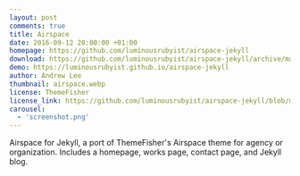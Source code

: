 ```yaml
---
layout: post
comments: true
title: Airspace
date: 2016-09-12 20:00:00 +01:00
homepage: https://github.com/luminousrubyist/airspace-jekyll
download: https://github.com/luminousrubyist/airspace-jekyll/archive/master.zip
demo: https://luminousrubyist.github.io/airspace-jekyll
author: Andrew Lee
thumbnail: airspace.webp
license: ThemeFisher
license_link: https://github.com/luminousrubyist/airspace-jekyll/blob/master/LICENSE.md
carousel:
  - 'screenshot.png'
---
```


Airspace for Jekyll, a port of ThemeFisher's Airspace theme for agency or organization.
Includes a homepage, works page, contact page, and Jekyll blog.
